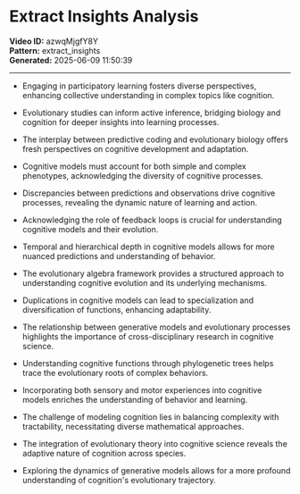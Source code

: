 # Extract Insights Analysis

**Video ID:** azwqMjgfY8Y  
**Pattern:** extract_insights  
**Generated:** 2025-06-09 11:50:39  

---

- Engaging in participatory learning fosters diverse perspectives, enhancing collective understanding in complex topics like cognition.

- Evolutionary studies can inform active inference, bridging biology and cognition for deeper insights into learning processes.

- The interplay between predictive coding and evolutionary biology offers fresh perspectives on cognitive development and adaptation.

- Cognitive models must account for both simple and complex phenotypes, acknowledging the diversity of cognitive processes.

- Discrepancies between predictions and observations drive cognitive processes, revealing the dynamic nature of learning and action.

- Acknowledging the role of feedback loops is crucial for understanding cognitive models and their evolution.

- Temporal and hierarchical depth in cognitive models allows for more nuanced predictions and understanding of behavior.

- The evolutionary algebra framework provides a structured approach to understanding cognitive evolution and its underlying mechanisms.

- Duplications in cognitive models can lead to specialization and diversification of functions, enhancing adaptability.

- The relationship between generative models and evolutionary processes highlights the importance of cross-disciplinary research in cognitive science.

- Understanding cognitive functions through phylogenetic trees helps trace the evolutionary roots of complex behaviors.

- Incorporating both sensory and motor experiences into cognitive models enriches the understanding of behavior and learning.

- The challenge of modeling cognition lies in balancing complexity with tractability, necessitating diverse mathematical approaches.

- The integration of evolutionary theory into cognitive science reveals the adaptive nature of cognition across species.

- Exploring the dynamics of generative models allows for a more profound understanding of cognition's evolutionary trajectory.